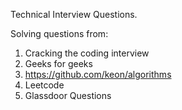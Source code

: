 Technical Interview Questions. 

Solving questions from:
1) Cracking the coding interview
2) Geeks for geeks
3) https://github.com/keon/algorithms
4) Leetcode
5) Glassdoor Questions
